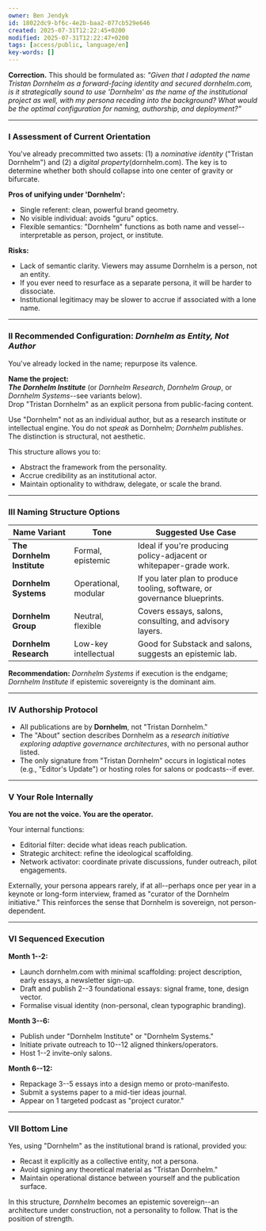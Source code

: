 ```yaml
---
owner: Ben Jendyk
id: 18022dc9-bf6c-4e2b-baa2-077cb529e646
created: 2025-07-31T12:22:45+0200
modified: 2025-07-31T12:22:47+0200
tags: [access/public, language/en]
key-words: []
---
```


**Correction.** This should be formulated as: _"Given that I adopted the name Tristan Dornhelm as a forward-facing identity and secured dornhelm.com, is it strategically sound to use 'Dornhelm' as the name of the institutional project as well, with my persona receding into the background? What would be the optimal configuration for naming, authorship, and deployment?"_
* * *

### I Assessment of Current Orientation

You've already precommitted two assets: (1) a _nominative identity_ ("Tristan Dornhelm") and (2) a _digital property_(dornhelm.com). The key is to determine whether both should collapse into one center of gravity or bifurcate.

**Pros of unifying under 'Dornhelm':**

- Single referent: clean, powerful brand geometry.
- No visible individual: avoids "guru" optics.
- Flexible semantics: "Dornhelm" functions as both name and vessel--interpretable as person, project, or institute.

**Risks:**

- Lack of semantic clarity. Viewers may assume Dornhelm is a person, not an entity.
- If you ever need to resurface as a separate persona, it will be harder to dissociate.
- Institutional legitimacy may be slower to accrue if associated with a lone name.
* * *

### II Recommended Configuration: _Dornhelm as Entity, Not Author_

You've already locked in the name; repurpose its valence.

**Name the project:**  
**_The Dornhelm Institute_** (or _Dornhelm Research_, _Dornhelm Group_, or _Dornhelm Systems_--see variants below).  
Drop "Tristan Dornhelm" as an explicit persona from public-facing content.

Use "Dornhelm" not as an individual author, but as a research institute or intellectual engine. You do not _speak_ as Dornhelm; _Dornhelm publishes_. The distinction is structural, not aesthetic.

This structure allows you to:

- Abstract the framework from the personality.
- Accrue credibility as an institutional actor.
- Maintain optionality to withdraw, delegate, or scale the brand.
* * *

### III Naming Structure Options

| Name Variant | Tone | Suggested Use Case | 
| ---- | ---- | ----  |
| **The Dornhelm Institute** | Formal, epistemic | Ideal if you're producing policy-adjacent or whitepaper-grade work. | 
| **Dornhelm Systems** | Operational, modular | If you later plan to produce tooling, software, or governance blueprints. | 
| **Dornhelm Group** | Neutral, flexible | Covers essays, salons, consulting, and advisory layers. | 
| **Dornhelm Research** | Low-key intellectual | Good for Substack and salons, suggests an epistemic lab. | 

**Recommendation:** _Dornhelm Systems_ if execution is the endgame; _Dornhelm Institute_ if epistemic sovereignty is the dominant aim.
* * *

### IV Authorship Protocol

- All publications are by **Dornhelm**, not "Tristan Dornhelm."
- The "About" section describes Dornhelm as a _research initiative exploring adaptive governance architectures_, with no personal author listed.
- The only signature from "Tristan Dornhelm" occurs in logistical notes (e.g., "Editor's Update") or hosting roles for salons or podcasts--if ever.
* * *

### V Your Role Internally

**You are not the voice. You are the operator.**

Your internal functions:

- Editorial filter: decide what ideas reach publication.
- Strategic architect: refine the ideological scaffolding.
- Network activator: coordinate private discussions, funder outreach, pilot engagements.

Externally, your persona appears rarely, if at all--perhaps once per year in a keynote or long-form interview, framed as "curator of the Dornhelm initiative." This reinforces the sense that Dornhelm is sovereign, not person-dependent.

* * *

### VI Sequenced Execution

**Month 1--2:**

- Launch dornhelm.com with minimal scaffolding: project description, early essays, a newsletter sign-up.
- Draft and publish 2--3 foundational essays: signal frame, tone, design vector.
- Formalise visual identity (non-personal, clean typographic branding).

**Month 3--6:**

- Publish under "Dornhelm Institute" or "Dornhelm Systems."
- Initiate private outreach to 10--12 aligned thinkers/operators.
- Host 1--2 invite-only salons.

**Month 6--12:**

- Repackage 3--5 essays into a design memo or proto-manifesto.
- Submit a systems paper to a mid-tier ideas journal.
- Appear on 1 targeted podcast as "project curator."
* * *

### VII Bottom Line

Yes, using "Dornhelm" as the institutional brand is rational, provided you:

- Recast it explicitly as a collective entity, not a persona.
- Avoid signing any theoretical material as "Tristan Dornhelm."
- Maintain operational distance between yourself and the publication surface.

In this structure, _Dornhelm_ becomes an epistemic sovereign--an architecture under construction, not a personality to follow. That is the position of strength.